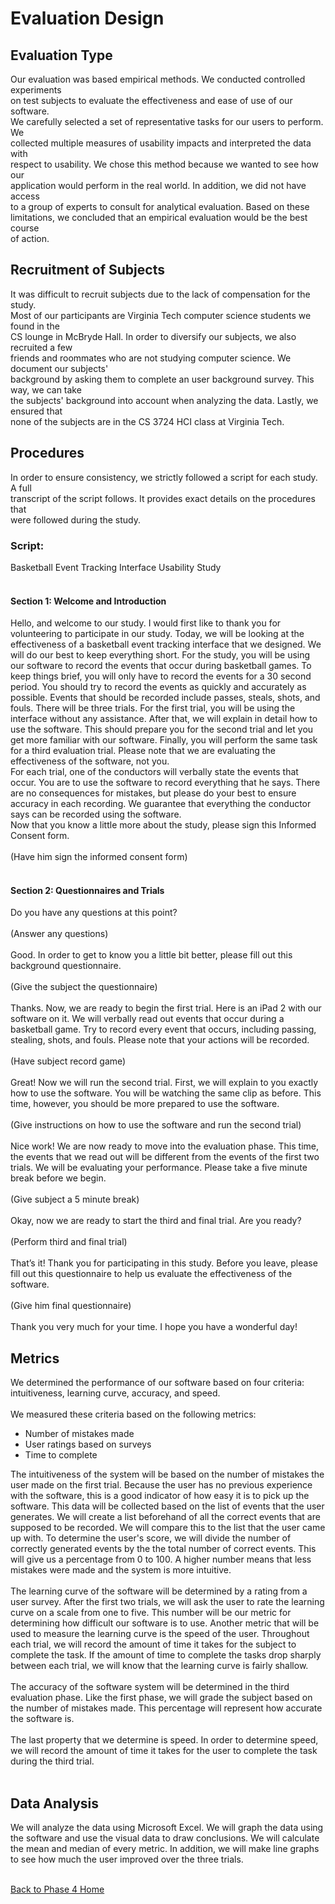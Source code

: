<h1>Evaluation Design</h1>

<h2>Evaluation Type</h2>

<p>
Our evaluation was based empirical methods. We conducted controlled experiments<br>
on test subjects to evaluate the effectiveness and ease of use of our software.<br>
We carefully selected a set of representative tasks for our users to perform. We<br>
collected multiple measures of usability impacts and interpreted the data with<br>
respect to usability. We chose this method because we wanted to see how our<br>
application would perform in the real world. In addition, we did not have access<br>
to a group of experts to consult for analytical evaluation. Based on these<br>
limitations, we concluded that an empirical evaluation would be the best course<br>
of action.<br>
</p>

<h2>Recruitment of Subjects</h2>

<p>

It was difficult to recruit subjects due to the lack of compensation for the study.<br>
Most of our participants are Virginia Tech computer science students we found in the<br>
CS lounge in McBryde Hall. In order to diversify our subjects, we also recruited a few<br>
friends and roommates who are not studying computer science. We document our subjects'<br>
background by asking them to complete an user background survey. This way, we can take<br>
the subjects' background into account when analyzing the data. Lastly, we ensured that<br>
none of the subjects are in the CS 3724 HCI class at Virginia Tech.<br>
</p>

<h2>Procedures</h2>

<p>
In order to ensure consistency, we strictly followed a script for each study. A full<br>
transcript of the script follows. It provides exact details on the procedures that<br>
were followed during the study.<br>
</p>

<h3>Script:</h3>

<p>
Basketball Event Tracking Interface Usability Study<br>
<br>
<h4>
Section 1: Welcome and Introduction<br>
</h4>

Hello, and welcome to our study. I would first like to thank you for volunteering to participate in our study. Today, we will be looking at the effectiveness of a basketball event tracking interface that we designed. We will do our best to keep everything short. For the study, you will be using our software to record the events that occur during basketball games. To keep things brief, you will only have to record the events for a 30 second period. You should try to record the events as quickly and accurately as possible. Events that should be recorded include passes, steals, shots, and fouls. There will be three trials. For the first trial, you will be using the interface without any assistance. After that, we will explain in detail how to use the software. This should prepare you for the second trial and let you get more familiar with our software. Finally, you will perform the same task for a third evaluation trial. Please note that we are evaluating the effectiveness of the software, not you.<br>
For each trial, one of the conductors will verbally state the events that occur. You are to use the software to record everything that he says. There are no consequences for mistakes, but please do your best to ensure accuracy in each recording. We guarantee that everything the conductor says can be recorded using the software.<br>
Now that you know a little more about the study, please sign this Informed Consent form.<br>
<br>
(Have him sign the informed consent form)<br>
<br>
<h4>
Section 2: Questionnaires and Trials<br>
</h4>

Do you have any questions at this point?<br>
<br>
(Answer any questions)<br>
<br>
Good. In order to get to know you a little bit better, please fill out this background questionnaire.<br>
<br>
(Give the subject the questionnaire)<br>
<br>
Thanks. Now, we are ready to begin the first trial. Here is an iPad 2 with our software on it. We will verbally read out events that occur during a basketball game. Try to record every event that occurs, including passing, stealing, shots, and fouls. Please note that your actions will be recorded.<br>
<br>
(Have subject record game)<br>
<br>
Great! Now we will run the second trial. First, we will explain to you exactly how to use the software. You will be watching the same clip as before. This time, however, you should be more prepared to use the software.<br>
<br>
(Give instructions on how to use the software and run the second trial)<br>
<br>
Nice work! We are now ready to move into the evaluation phase. This time, the events that we read out will be different from the events of the first two trials. We will be evaluating your performance. Please take a five minute break before we begin.<br>
<br>
(Give subject a 5 minute break)<br>
<br>
Okay, now we are ready to start the third and final trial. Are you ready?<br>
<br>
(Perform third and final trial)<br>
<br>
That’s it! Thank you for participating in this study. Before you leave, please fill out this questionnaire to help us evaluate the effectiveness of the software.<br>
<br>
(Give him final questionnaire)<br>
<br>
Thank you very much for your time. I hope you have a wonderful day!<br>
</p>

<h2>Metrics</h2>

<p>
We determined the performance of our software based on four criteria: intuitiveness, learning curve, accuracy, and speed.<br>
<br>
We measured these criteria based on the following metrics:<br>
<ul>
<li> Number of mistakes made </li>
<li> User ratings based on surveys </li>
<li> Time to complete </li>
</ul>

The intuitiveness of the system will be based on the number of mistakes the user made on the first trial. Because the user has no previous experience with the software, this is a good indicator of how easy it is to pick up the software. This data will be collected based on the list of events that the user generates. We will create a list beforehand of all the correct events that are supposed to be recorded. We will compare this to the list that the user came up with. To determine the user's score, we will divide the number of correctly generated events by the the total number of correct events. This will give us a percentage from 0 to 100. A higher number means that less mistakes were made and the system is more intuitive.<br>
<br>
The learning curve of the software will be determined by a rating from a user survey. After the first two trials, we will ask the user to rate the learning curve on a scale from one to five. This number will be our metric for determining how difficult our software is to use. Another metric that will be used to measure the learning curve is the speed of the user. Throughout each trial, we will record the amount of time it takes for the subject to complete the task. If the amount of time to complete the tasks drop sharply between each trial, we will know that the learning curve is fairly shallow.<br>
<br>
The accuracy of the software system will be determined in the third evaluation phase. Like the first phase, we will grade the subject based on the number of mistakes made. This percentage will represent how accurate the software is.<br>
<br>
The last property that we determine is speed. In order to determine speed, we will record the amount of time it takes for the user to complete the task during the third trial.<br>
<br>
</p>

<h2>Data Analysis</h2>

We will analyze the data using Microsoft Excel. We will graph the data using the software and use the visual data to draw conclusions. We will calculate the mean and median of every metric. In addition, we will make line graphs to see how much the user improved over the three trials.
<br /><br />

<a href='http://code.google.com/p/cs-3724-group1/wiki/Phase4HomePage'>Back to Phase 4 Home</a>